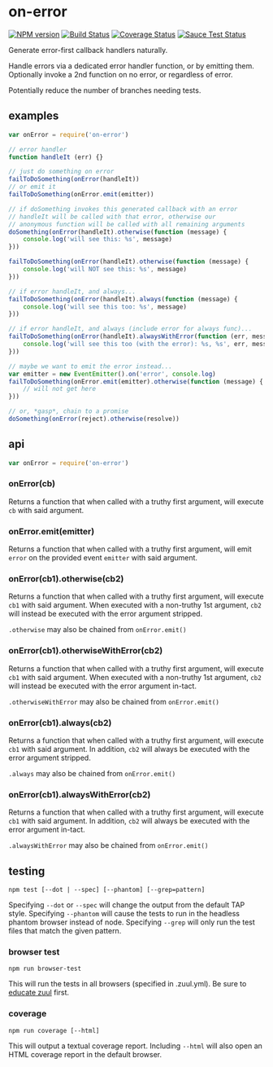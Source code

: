 # on-error

[![NPM version](https://badge.fury.io/js/on-error.png)](http://badge.fury.io/js/on-error)
[![Build Status](https://travis-ci.org/jasonpincin/on-error.svg?branch=master)](https://travis-ci.org/jasonpincin/on-error)
[![Coverage Status](https://coveralls.io/repos/jasonpincin/on-error/badge.png?branch=master)](https://coveralls.io/r/jasonpincin/on-error?branch=master)
[![Sauce Test Status](https://saucelabs.com/browser-matrix/jp-project4.svg)](https://saucelabs.com/u/jp-project4)

Generate error-first callback handlers naturally. 

Handle errors via a dedicated error handler function, or by emitting them. 
Optionally invoke a 2nd function on no error, or regardless of error.

Potentially reduce the number of branches needing tests.

## examples

```javascript
var onError = require('on-error')

// error handler
function handleIt (err) {}

// just do something on error
failToDoSomething(onError(handleIt))
// or emit it
failToDoSomething(onError.emit(emitter))

// if doSomething invokes this generated callback with an error
// handleIt will be called with that error, otherwise our 
// anonymous function will be called with all remaining arguments
doSomething(onError(handleIt).otherwise(function (message) {
    console.log('will see this: %s', message)
}))

failToDoSomething(onError(handleIt).otherwise(function (message) {
    console.log('will NOT see this: %s', message)
}))

// if error handleIt, and always...
failToDoSomething(onError(handleIt).always(function (message) {
    console.log('will see this too: %s', message)
}))

// if error handleIt, and always (include error for always func)...
failToDoSomething(onError(handleIt).alwaysWithError(function (err, message) {
    console.log('will see this too (with the error): %s, %s', err, message)
}))

// maybe we want to emit the error instead...
var emitter = new EventEmitter().on('error', console.log)
failToDoSomething(onError.emit(emitter).otherwise(function (message) {
    // will not get here
}))

// or, *gasp*, chain to a promise
doSomething(onError(reject).otherwise(resolve))
```

## api

```javascript
var onError = require('on-error')
```

### onError(cb)

Returns a function that when called with a truthy first argument, will execute `cb` with said argument.

### onError.emit(emitter)

Returns a function that when called with a truthy first argument, will emit `error` on the provided event `emitter` with said argument.

### onError(cb1).otherwise(cb2)

Returns a function that when called with a truthy first argument, will execute `cb1` with said argument. When executed with a non-truthy 1st argument, `cb2` will instead be executed with the error argument stripped.

`.otherwise` may also be chained from `onError.emit()`

### onError(cb1).otherwiseWithError(cb2)

Returns a function that when called with a truthy first argument, will execute `cb1` with said argument. When executed with a non-truthy 1st argument, `cb2` will instead be executed with the error argument in-tact.

`.otherwiseWithError` may also be chained from `onError.emit()`

### onError(cb1).always(cb2)

Returns a function that when called with a truthy first argument, will execute `cb1` with said argument. In addition, `cb2` will always be executed with the error argument stripped.

`.always` may also be chained from `onError.emit()`

### onError(cb1).alwaysWithError(cb2)

Returns a function that when called with a truthy first argument, will execute `cb1` with said argument. In addition, `cb2` will always be executed with the error argument in-tact.

`.alwaysWithError` may also be chained from `onError.emit()`

## testing

`npm test [--dot | --spec] [--phantom] [--grep=pattern]`

Specifying `--dot` or `--spec` will change the output from the default TAP style. 
Specifying `--phantom` will cause the tests to run in the headless phantom browser instead of node.
Specifying `--grep` will only run the test files that match the given pattern.

### browser test

`npm run browser-test`

This will run the tests in all browsers (specified in .zuul.yml). Be sure to [educate zuul](https://github.com/defunctzombie/zuul/wiki/cloud-testing#2-educate-zuul) first.

### coverage

`npm run coverage [--html]`

This will output a textual coverage report. Including `--html` will also open 
an HTML coverage report in the default browser.
